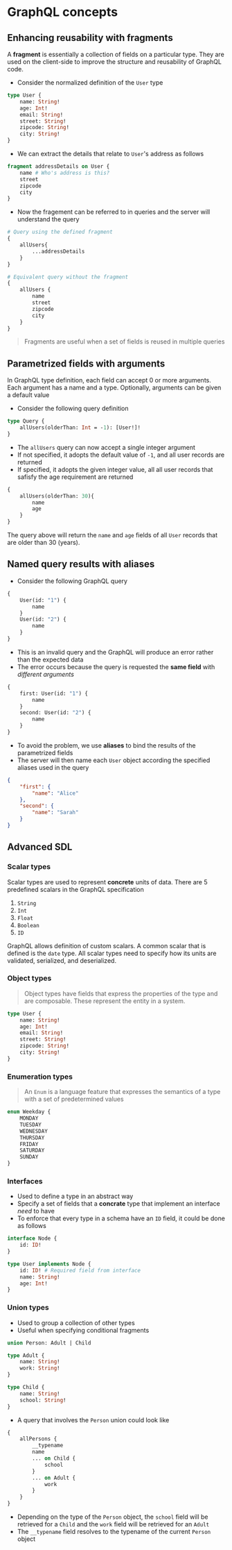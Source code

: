# GraphQL concepts

## Enhancing reusability with fragments

A **fragment** is essentially a collection of fields on a particular type. They are used on the client-side to improve the structure and reusability of GraphQL code.

- Consider the normalized definition of the `User` type 

```GraphQL
type User {
    name: String!
    age: Int!
    email: String!
    street: String!
    zipcode: String!
    city: String!
}
```

- We can extract the details that relate to `User`'s address as follows

```GraphQL
fragment addressDetails on User {
    name # Who's address is this?
    street
    zipcode
    city
}
```

- Now the fragement can be referred to in queries and the server will understand the query

```GraphQL
# Query using the defined fragment
{
    allUsers{
        ...addressDetails
    }
}

# Equivalent query without the fragment
{
    allUsers {
        name
        street
        zipcode
        city
    }
}
```

> Fragments are useful when a set of fields is reused in multiple queries

## Parametrized fields with arguments

In GraphQL type definition, each field can accept 0 or more arguments. Each argument has a name and a type. Optionally, arguments can be given a default value

- Consider the following query definition

```GraphQL
type Query {
    allUsers(olderThan: Int = -1): [User!]!
}
```

- The `allUsers` query can now accept a single integer argument
- If not specified, it adopts the default value of `-1`, and all user records are returned
- If specified, it adopts the given integer value, all all user records that safisfy the age requirement are returned

```GraphQL
{
    allUsers(olderThan: 30){
        name
        age
    }
}
```

The query above will return the `name` and `age` fields of all `User` records that are older than 30 (years).

## Named query results with aliases

- Consider the following GraphQL query

```GraphQL
{
    User(id: "1") {
        name
    }
    User(id: "2") {
        name
    }
}
```

- This is an invalid query and the GraphQL will produce an error rather than the expected data
- The error occurs because the query is requested the **same field** with *different arguments*

```GraphQL
{
    first: User(id: "1") {
        name
    }
    second: User(id: "2") {
        name
    }
}
```

- To avoid the problem, we use **aliases** to bind the results of the parametrized fields
- The server will then name each `User` object according the specified aliases used in the query

```JSON
{
    "first": {
        "name": "Alice"
    },
    "second": {
        "name": "Sarah"
    }
}
```

## Advanced SDL

### Scalar types

Scalar types are used to represent **concrete** units of data. There are 5 predefined scalars in the GraphQL specification

1) `String`
2) `Int`
3) `Float`
4) `Boolean`
5) `ID`

GraphQL allows definition of custom scalars. A common scalar that is defined is the `date` type. All scalar types need to specify how its units are validated, serialized, and deserialized.

### Object types

> Object types have fields that express the properties of the type and are composable. These represent the entity in a system.

```GraphQL
type User {
    name: String!
    age: Int!
    email: String!
    street: String!
    zipcode: String!
    city: String!
}
```

### Enumeration types

> An `Enum` is a language feature that expresses the semantics of a type with a set of predetermined values

```GraphQL
enum Weekday {
    MONDAY
    TUESDAY
    WEDNESDAY
    THURSDAY
    FRIDAY
    SATURDAY
    SUNDAY
}
```

### Interfaces

- Used to define a type in an abstract way
- Specify a set of fields that a **concrate** type that implement an interface *need* to have
- To enforce that every type in a schema have an `ID` field, it could be done as follows

```GraphQL
interface Node {
    id: ID!
}

type User implements Node {
    id: ID! # Required field from interface
    name: String!
    age: Int!
}
```

### Union types

- Used to group a collection of other types
- Useful when specifying conditional fragments

```GraphQL
union Person: Adult | Child

type Adult {
    name: String!
    work: String!
}

type Child {
    name: String!
    school: String!
}
```

- A query that involves the `Person` union could look like

```GraphQL
{
    allPersons {
        __typename
        name
        ... on Child {
            school
        }
        ... on Adult {
            work
        }
    }
}
```

- Depending on the type of the `Person` object, the `school` field will be retrieved for a `Child` and the `work` field will be retrieved for an `Adult`
- The `__typename` field resolves to the typename of the current `Person` object
